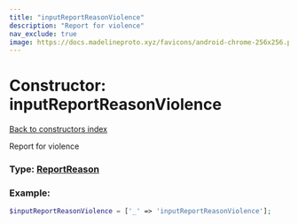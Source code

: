 ```yaml
---
title: "inputReportReasonViolence"
description: "Report for violence"
nav_exclude: true
image: https://docs.madelineproto.xyz/favicons/android-chrome-256x256.png
---
```

# Constructor: inputReportReasonViolence  
[Back to constructors index](/API_docs/constructors/index.html)



Report for violence




### Type: [ReportReason](/API_docs/types/ReportReason.html)


### Example:

```php
$inputReportReasonViolence = ['_' => 'inputReportReasonViolence'];
```  
